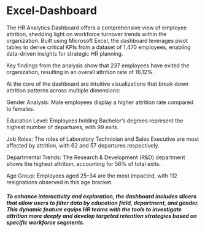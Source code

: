 # Excel-Dashboard
The HR Analytics Dashboard offers a comprehensive view of employee attrition, shedding light on workforce turnover trends within the organization. Built using Microsoft Excel, the dashboard leverages pivot tables to derive critical KPIs from a dataset of 1,470 employees, enabling data-driven insights for strategic HR planning.

Key findings from the analysis show that 237 employees have exited the organization, resulting in an overall attrition rate of 16.12%.

At the core of the dashboard are intuitive visualizations that break down attrition patterns across multiple dimensions:

 Gender Analysis: Male employees display a higher attrition rate compared to females.

 Education Level: Employees holding Bachelor’s degrees represent the highest number of departures, with 99 exits.

 Job Roles: The roles of Laboratory Technician and Sales Executive are most affected by attrition, with 62 and 57 departures respectively.

Departmental Trends: The Research & Development (R&D) department shows the highest attrition, accounting for 56% of total exits.

 Age Group: Employees aged 25–34 are the most impacted, with 112 resignations observed in this age bracket.

##### To enhance interactivity and exploration, the dashboard includes slicers that allow users to filter data by education field, department, and gender. This dynamic feature equips HR teams with the tools to investigate attrition more deeply and develop targeted retention strategies based on specific workforce segments.
